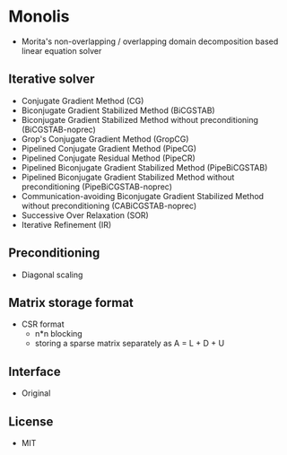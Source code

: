 # Monolis

- Morita's non-overlapping / overlapping domain decomposition based linear equation solver

## Iterative solver

- Conjugate Gradient Method (CG)
- Biconjugate Gradient Stabilized Method (BiCGSTAB)
- Biconjugate Gradient Stabilized Method without preconditioning (BiCGSTAB-noprec)
- Grop's Conjugate Gradient Method (GropCG)
- Pipelined Conjugate Gradient Method (PipeCG)
- Pipelined Conjugate Residual Method (PipeCR)
- Pipelined Biconjugate Gradient Stabilized Method (PipeBiCGSTAB)
- Pipelined Biconjugate Gradient Stabilized Method without preconditioning (PipeBiCGSTAB-noprec)
- Communication-avoiding Biconjugate Gradient Stabilized Method without preconditioning (CABiCGSTAB-noprec)
- Successive Over Relaxation (SOR)
- Iterative Refinement (IR)

## Preconditioning

- Diagonal scaling

## Matrix storage format

- CSR format
    - n\*n blocking
    - storing a sparse matrix separately as A = L + D + U

## Interface

- Original

## License

- MIT
